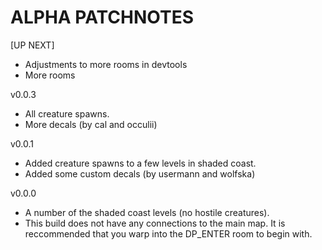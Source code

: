 # ALPHA PATCHNOTES

[UP NEXT] 
- Adjustments to more rooms in devtools
- More rooms

v0.0.3
- All creature spawns.
- More decals (by cal and occulii)

v0.0.1
- Added creature spawns to a few levels in shaded coast.
- Added some custom decals (by usermann and wolfska)

v0.0.0
- A number of the shaded coast levels (no hostile creatures).
- This build does not have any connections to the main map. It is reccommended that you warp into the DP_ENTER room to begin with.

